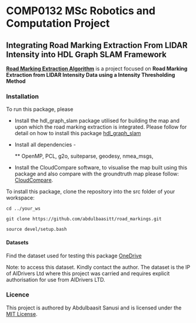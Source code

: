 # COMP0132 MSc Robotics and Computation Project
## 

## Integrating Road Marking Extraction From LIDAR Intensity into HDL Graph SLAM Framework

[**Road Marking Extraction Algorithm**](https://github.com/abdulbaasitt/road_markings) is a project focused on **Road Marking Extraction from LIDAR Intensity Data using a Intensity Thresholding Method**  





### Installation

To run this package, please 



* Install the hdl\_graph\_slam package utilised for building the map and upon which the road marking extraction is integrated. Please follow for detail on how to install this package [hdl_graph_slam](https://github.com/koide3/hdl_graph_slam)

* Install all dependencies - 

    ** OpenMP, PCL, g2o, suiteparse, geodesy, nmea_msgs, 

* Install the CloudCompare software, to visualise the map built using this package and also compare with the groundtruth map please follow: [CloudCompare](https://www.danielgm.net/cc/).




To install this package, clone the repository into the src folder of your workspace:  

```
cd ../your_ws
```

```
git clone https://github.com/abdulbaasitt/road_markings.git
```

```
source devel/setup.bash
```





#### Datasets
Find the dataset used for testing this package [OneDrive](https://1drv.ms/u/s!AlyJLAe_KcLYhYZ-hE4GSYI0GPUMVA?e=hZYrjl)

Note: to access this dataset. Kindly contact the author. The dataset is the IP of AIDrivers Ltd where this project was carried and requires explicit authorisation for use from AIDrivers LTD. 

### Licence
This project is authored by Abdulbaasit Sanusi and is licensed under the [MIT License](https://github.com/abdulbaasitt/road_markings/blob/main/LICENCE).